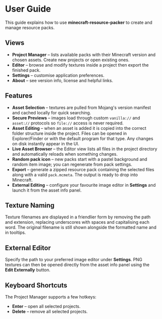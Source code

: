 # User Guide

This guide explains how to use **minecraft-resource-packer** to create and manage resource packs.

## Views

- **Project Manager** – lists available packs with their Minecraft version and chosen assets. Create new projects or open existing ones.
- **Editor** – browse and modify textures inside a project then export the finished pack.
- **Settings** – customise application preferences.
- **About** – see version info, license and helpful links.

## Features

- **Asset Selection** – textures are pulled from Mojang's version manifest and cached locally for quick searching.
- **Secure Previews** – images load through custom `vanilla://` and `asset://` protocols so `file://` access is never required.
- **Asset Editing** – when an asset is added it is copied into the correct folder structure inside the project. Files can be opened in Explorer/Finder or with the default program for that type. Any changes on disk instantly appear in the UI.
- **Live Asset Browser** – the Editor view lists all files in the project directory and automatically reloads when something changes.
- **Random pack icon** – new packs start with a pastel background and random item image; you can regenerate from pack settings.
- **Export** – generate a zipped resource pack containing the selected files along with a valid `pack.mcmeta`. The output is ready to drop into Minecraft.
- **External Editing** – configure your favourite image editor in **Settings** and launch it from the asset info panel.

## Texture Naming

Texture filenames are displayed in a friendlier form by removing the path and extension, replacing underscores with spaces and capitalising each word. The original filename is still shown alongside the formatted name and in tooltips.

## External Editor

Specify the path to your preferred image editor under **Settings**. PNG textures can then be opened directly from the asset info panel using the **Edit Externally** button.

## Keyboard Shortcuts

The Project Manager supports a few hotkeys:

- **Enter** – open all selected projects.
- **Delete** – remove all selected projects.
